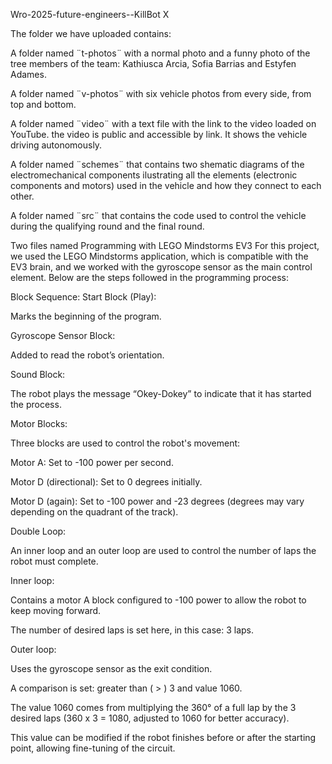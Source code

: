 Wro-2025-future-engineers--KillBot X


The folder we have uploaded contains: 

A folder named ¨t-photos¨ with a normal photo and a funny photo of the tree members of the team: Kathiusca Arcia, Sofia Barrias and Estyfen Adames.

A folder named ¨v-photos¨ with six vehicle photos from every side, from top and bottom.

A folder named ¨video¨ with a text file with the link to the video loaded on YouTube. the video is public and accessible by link. It shows the vehicle driving autonomously.

A folder named ¨schemes¨ that contains two shematic diagrams of the electromechanical components ilustrating all the elements (electronic components and motors) used in the vehicle and how they connect to each other.

A folder named ¨src¨ that contains the code used to control the vehicle during the qualifying round and the final round.

Two files named 
Programming with LEGO Mindstorms EV3
For this project, we used the LEGO Mindstorms application, which is compatible with the EV3 brain, and we worked with the gyroscope sensor as the main control element. Below are the steps followed in the programming process:

Block Sequence:
Start Block (Play):

Marks the beginning of the program.

Gyroscope Sensor Block:

Added to read the robot’s orientation.

Sound Block:

The robot plays the message “Okey-Dokey” to indicate that it has started the process.

Motor Blocks:

Three blocks are used to control the robot's movement:

Motor A: Set to -100 power per second.

Motor D (directional): Set to 0 degrees initially.

Motor D (again): Set to -100 power and -23 degrees (degrees may vary depending on the quadrant of the track).

Double Loop:

An inner loop and an outer loop are used to control the number of laps the robot must complete.

Inner loop:

Contains a motor A block configured to -100 power to allow the robot to keep moving forward.

The number of desired laps is set here, in this case: 3 laps.

Outer loop:

Uses the gyroscope sensor as the exit condition.

A comparison is set: greater than ( > ) 3 and value 1060.

The value 1060 comes from multiplying the 360° of a full lap by the 3 desired laps (360 x 3 = 1080, adjusted to 1060 for better accuracy).

This value can be modified if the robot finishes before or after the starting point, allowing fine-tuning of the circuit.
